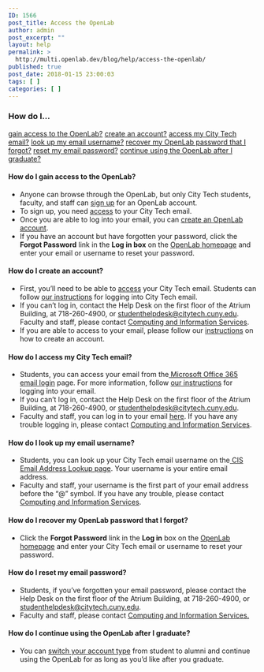 ```yaml
---
ID: 1566
post_title: Access the OpenLab
author: admin
post_excerpt: ""
layout: help
permalink: >
  http://multi.openlab.dev/blog/help/access-the-openlab/
published: true
post_date: 2018-01-15 23:00:03
tags: [ ]
categories: [ ]
---
```

<h3>How do I…</h3>
<a href="https://multi.openlab.dev/blog/help/access-the-openlab/#gainaccess">gain access to the OpenLab?</a>
<a href="https://multi.openlab.dev/blog/help/access-the-openlab/#createaccount">create an account?</a>
<a href="https://multi.openlab.dev/blog/help/access-the-openlab/#email">access my City Tech email?</a>
<a href="https://multi.openlab.dev/blog/help/access-the-openlab/#username">look up my email username?</a>
<a href="https://multi.openlab.dev/blog/help/access-the-openlab/#olpassword">recover my OpenLab password that I forgot?</a>
<a href="https://multi.openlab.dev/blog/help/access-the-openlab/#emailpassword">reset my email password?</a><a name="gainaccess"></a>
<a href="https://multi.openlab.dev/blog/help/access-the-openlab/#alumni">continue using the OpenLab after I graduate?</a>
<h4>How do I gain access to the OpenLab?</h4>
<ul>
 	<li>Anyone can browse through the OpenLab, but only City Tech students, faculty, and staff can <a href="https://multi.openlab.dev/blog/help/signing-up-on-the-openlab/">sign up</a> for an OpenLab account.</li>
 	<li>To sign up, you need <a href="https://multi.openlab.dev/blog/help/accessing-your-city-tech-email-for-students/">access</a> to your City Tech email.</li>
 	<li>Once you are able to log into your email, you can <a href="https://multi.openlab.dev/blog/help/signing-up-on-the-openlab/">create an OpenLab account</a>.</li>
 	<li>If you have an account but have forgotten your password, click the <strong>Forgot Password</strong> link in the <strong>Log in box</strong> on the <a href="https://multi.openlab.dev/">OpenLab homepage</a> and enter your email or username to reset your password.<a name="createaccount"></a></li>
</ul>
<h4>How do I create an account?</h4>
<ul>
 	<li>First, you’ll need to be able to <a href="https://multi.openlab.dev/blog/help/accessing-your-city-tech-email-for-students/">access</a> your City Tech email. Students can follow <a href="https://multi.openlab.dev/blog/help/accessing-your-city-tech-email-for-students/">our instructions</a> for logging into City Tech email.</li>
 	<li>If you can’t log in, contact the Help Desk on the first floor of the Atrium Building, at 718-260-4900, or <a href="mailto:studenthelpdesk@citytech.cuny.edu">studenthelpdesk@citytech.cuny.edu</a>. Faculty and staff, please contact <a href="http://cis.citytech.cuny.edu/index.aspx">Computing and Information Services</a>.</li>
 	<li>If you are able to access to your email, please follow our <a href="https://multi.openlab.dev/blog/help/signing-up-on-the-openlab/">instructions</a> on how to create an account.<a name="email"></a></li>
</ul>
<h4>How do I access my City Tech email?</h4>
<ul>
 	<li>Students, you can access your email from the<a href="https://login.microsoftonline.com/login.srf?wa=wsignin1.0&amp;rpsnv=2&amp;ct=1377636614&amp;rver=6.1.6206.0&amp;wp=MBI_KEY&amp;wreply=https:%2F%2Fwww.outlook.com%2Fowa%2F&amp;id=260563&amp;whr=mail.citytech.cuny.edu&amp;CBCXT=out"> Microsoft Office 365 email login</a> page. For more information, follow <a href="https://multi.openlab.dev/blog/help/accessing-your-city-tech-email-for-students/">our instructions</a> for logging into your email.</li>
 	<li>If you can’t log in, contact the Help Desk on the first floor of the Atrium Building, at 718-260-4900, or <a href="mailto:studenthelpdesk@citytech.cuny.edu">studenthelpdesk@citytech.cuny.edu</a>.</li>
 	<li>Faculty and staff, you can log in to your email <a href="http://email1.citytech.cuny.edu/gw/webacc">here</a>. If you have any trouble logging in, please contact <a href="http://cis.citytech.cuny.edu/index.aspx">Computing and Information Services</a>.</li>
</ul>
<a name="username"></a>
<h4>How do I look up my email username?</h4>
<ul>
 	<li>Students, you can look up your City Tech email username on the<a href="http://cis.citytech.cuny.edu/Student/it_student_findemail.aspx"> CIS Email Address Lookup page</a>. Your username is your entire email address.</li>
 	<li>Faculty and staff, your username is the first part of your email address before the “@” symbol. If you have any trouble, please contact <a href="http://cis.citytech.cuny.edu/index.aspx">Computing and Information Services</a>.</li>
</ul>
<a name="olpassword"></a>
<h4>How do I recover my OpenLab password that I forgot?</h4>
<ul>
 	<li>Click the <strong>Forgot Password</strong> link in the <strong>Log in</strong> box on the <a href="https://multi.openlab.dev/">OpenLab homepage</a> and enter your City Tech email or username to reset your password.</li>
</ul>
<a name="emailpassword"></a>
<h4>How do I reset my email password?</h4>
<ul>
 	<li>Students, if you’ve forgotten your email password, please contact the Help Desk on the first floor of the Atrium Building, at 718-260-4900, or <a href="mailto:studenthelpdesk@citytech.cuny.edu">studenthelpdesk@citytech.cuny.edu</a>.</li>
 	<li>Faculty and staff, please contact <a href="http://cis.citytech.cuny.edu/index.aspx">Computing and Information Services. </a></li>
</ul>
<a name="alumni"></a>
<h4>How do I continue using the OpenLab after I graduate?</h4>
<ul>
 	<li>You can <a href="https://multi.openlab.dev/blog/help/changing-your-account-type-for-students-and-alumni/">switch your account type</a> from student to alumni and continue using the OpenLab for as long as you’d like after you graduate.</li>
</ul>
